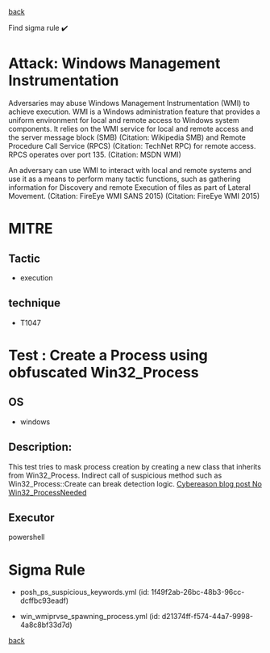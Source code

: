 
[back](../index.md)

Find sigma rule :heavy_check_mark: 

# Attack: Windows Management Instrumentation 

Adversaries may abuse Windows Management Instrumentation (WMI) to achieve execution. WMI is a Windows administration feature that provides a uniform environment for local and remote access to Windows system components. It relies on the WMI service for local and remote access and the server message block (SMB) (Citation: Wikipedia SMB) and Remote Procedure Call Service (RPCS) (Citation: TechNet RPC) for remote access. RPCS operates over port 135. (Citation: MSDN WMI)

An adversary can use WMI to interact with local and remote systems and use it as a means to perform many tactic functions, such as gathering information for Discovery and remote Execution of files as part of Lateral Movement. (Citation: FireEye WMI SANS 2015) (Citation: FireEye WMI 2015)

# MITRE
## Tactic
  - execution


## technique
  - T1047


# Test : Create a Process using obfuscated Win32_Process
## OS
  - windows


## Description:
This test tries to mask process creation by creating a new class that inherits from Win32_Process. Indirect call of suspicious method such as Win32_Process::Create can break detection logic.
[Cybereason blog post No Win32_ProcessNeeded](https://www.cybereason.com/blog/wmi-lateral-movement-win32)


## Executor
powershell

# Sigma Rule
 - posh_ps_suspicious_keywords.yml (id: 1f49f2ab-26bc-48b3-96cc-dcffbc93eadf)

 - win_wmiprvse_spawning_process.yml (id: d21374ff-f574-44a7-9998-4a8c8bf33d7d)



[back](../index.md)
